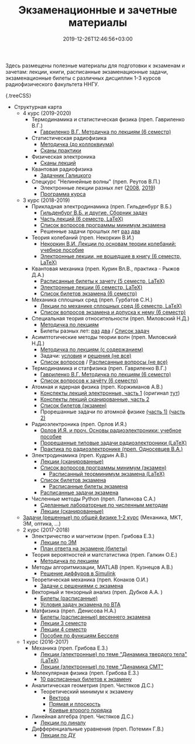 ﻿---
title: "Экзаменационные и зачетные материалы"
date:  2019-12-26T12:46:56+03:00
layout: single
markup: mmark
---

Здесь размещены полезные материалы для подготовки к экзаменам и зачетам: лекции, книги, расписанные экзаменационные задачи, экзаменационные билеты с различных дисциплин 1-3 курсов радиофизического факультета ННГУ. 



<!--more-->

{.treeCSS}
* Структурная карта
    * 4 курс (2019-2020)
        * Термодинамика и статистическая физика (преп. Гавриленко В.Г.)
            * [Гавриленко В.Г. Методичка по лекциям (6 семестр)](/materials/termo.pdf)
        * Статистическая радиофизика
            * [Методичка (до коллоквиума)](/materials/статы.pdf)
            * [Сканы практики](/materials/статы_практика.pdf)
        * Физическая электроника
            * [Сканы лекций](/materials/manuilov_lections.pdf)
        * Квантовая радиофизика
            * [Задачник Галицкого](/materials/Galitskiy_zadachnik.pdf)
        * Спецкурс "Нелинейные волны" (преп. Реутов В.П.)
            * Электронные лекции разных лет ([2008](/materials/nelin_2008.pdf), [2019](/materials/nelin_2019.pdf))
            * [Программа курса](/materials/Programma_NW-2019.pdf)
        <!-- * Методы радиофизических измерений -->
    * 3 курс (2018-2019)
        * Прикладная электродинамика (преп. Гильденбург В.Б.)
          * [Гильденбург В.Б. и другие. Сборник задач](/materials/electrodinamics.pdf)
          * [Часть лекций (6 семестр, LaTeX)](https://github.com/FedorSarafanov/applied_electrodynamics/raw/master/lections.pdf)
          * [Список вопросов программы минимум экзамена](/materials/Электродинамика_теорминимум_экзамен2019_лекторГильденбургВБ_sfg180@yandexru.pdf)
          * Решенные задачи прошлых лет [раз](/materials/ed_problems1_sfg180@yandexru.pdf) [два](/materials/ed_problems2_sfg180@yandexru.pdf)
        * Теория колебаний (преп. Некоркин В.И.)
          * [Некоркин В.И. Лекции по основам теории колебаний: учебное пособие](/materials/nekorkin.pdf)
          * [Электронные лекции, не вошедшие в книгу (6 семестр, LaTeX)](https://github.com/FedorSarafanov/NonlinearDynamics/raw/master/tk.pdf)
        * Квантовая механика  (преп. Курин Вл.В., практика - Рыжов Д.А.)
          * [Расписанные билеты к зачету  (5 семестр, LaTeX)](/tickets/2018/12/27/tickets-quantum-course3sem1/)
          * [Электронные лекции (6 семестр, LaTeX)](https://github.com/FedorSarafanov/quantum_mechanics/raw/master/lections.pdf)
          * [Список билетов экзамена (6 семестр)](/materials/quantmech_tickets6sem_lectorKurinVV_sfg180@yandexru.pdf)
        * Механика сплошных сред (преп. Гурбатов С.Н.)
          * [Лекции по механике сплошных сред (6 семестр, LaTeX)](https://github.com/FedorSarafanov/continuum-mechanics/raw/master/lections.pdf)
          * [Список вопросов экзамена и допуска к нему (6 семестр)](/materials/мсс_вопросы_экзамен2019_лекторГурбатовСН_sfg180@yandexru.pdf)
        * Специальная теория относительности (преп. Миловский Н.Д.) 
          * [Методичка по лекциям](/materials/special_relativity_theory.pdf)
          * Билеты разных лет: [раз](/materials/sto_tickets1_6sem_lectorMilovskyND_sfg180@yandex.ru.pdf) [два](/materials/sto_tickets2_6sem_lectorMilovskyND_sfg180@yandex.ru.pdf) / [Список задач](/materials/sto_problems_6sem_lectorMilovskyND_sfg180@yandex.ru.pdf)
        * Асимптотические методы теории волн (преп. Миловский Н.Д.) 
          * [Методичка по лекциям (с содержанием)](/materials/asymptotic_methods_lect6sem_lectorMilovskyND_sfg180@yandex.ru.pdf)
          * Задачи: [условия](/materials/asymptotic_methods_problems6sem_lectorMilovskyND_sfg180@yandex.ru.pdf) и [решения (не все)](/materials/asymptotic_methods_endproblems6sem_lectorMilovskyND_sfg180@yandex.ru.pdf)
          *  [Список вопросов](/materials/asymptotic_methods_questions6sem_lectorMilovskyND_sfg180@yandex.ru.pdf) / [Расписанные вопросы (не все)](/materials/asymptotic_methods_endtickets6sem_lectorMilovskyND_sfg180@yandex.ru.pdf)
        * Термодинамика и статфизика (преп. Гавриленко В.Г.)
          * [Гавриленко В.Г. Методичка по лекциям (6 семестр)](/materials/termo.pdf)
          * [Список вопросов к зачёту (6 семестр)](/materials/Термодинамика_список_вопросов_зачет2019_лекторГавриленкоВГ_sfg180@yandexru.pdf) 
        * Атомная и ядерная физика (преп. Коржиманов А.В.)
          * [Конспекты лекций электронные, часть 1](/materials/Атомная_и_ядерная_физика_лекции2018_часть1_лекторКоржимановАВ_sfg180@yandexru.pdf) (оригинал [тут](http://korzhimanov.ru/teaching/atomic-physics.pdf))
          * [Конспекты лекций сканированные, часть 2](/materials/Атомная_и_ядерная_физика_лекции2018_часть2_лекторКоржимановАВ_sfg180@yandexru.pdf)
          * [Список билетов (экзамен)](/materials/Атомная_и_ядерная_физика_список_билетов_экзамен2019_лекторКоржимановАВ_sfg180@yandexru.pdf)
          * Прорешанные задачи по атомной физике [(часть 1)](/materials/atomke1.pdf) [(часть 2)](/materials/atomke2.pdf)
        * Радиоэлектроника (преп. Орлов И.Я.)
          * [Орлов И.Я. и проч. Основы радиоэлектроники: учебное пособие](/materials/orlov.pdf)
          * [Прорешанные типовые задачи радиоэлектроники (LaTeX)](https://github.com/FedorSarafanov/radioelectronics/raw/master/solved_problems/problems.pdf)
          * [Практика по радиоэлектронике (преп. Односевцев В.А.)](/materials/ПрактикаРЭ.pdf)
        * Электродинамика (преп. Кудрин А.В.)
          * [Лекции (сканированные)](/materials/Электродинамика_лекции2018_лекторКудринАВ_sfg180@yandexru.pdf)
          * [Список вопросов программы минимум (экзамен)](/materials/Электродинамика_список_теорминимум_экзамен2019_лекторКудринАВ_sfg180@yandexru.pdf)
            * [Расписанный теорминимум экзамена (LaTeX)](/materials/Электродинамика_теорминимум_экзамен2019_лекторКудринАВ_sfg180@yandexru.pdf)
          * [Список билетов экзамена](/materials/Электродинамика_список_билетов_экзамен2019_лекторКудринАВ_sfg180@yandexru.pdf)
            * [Расписанные билеты экзамена](/materials/Электродинамика_расписанныебилеты_экзамен2019_лекторКудринАВ_sfg180@yandexru.pdf)
          * [Расписанные задачи экзамена](/materials/Электродинамика_расписанныезадачи_экзамен2019_лекторКудринАВ_sfg180@yandexru.pdf)
        * Численные методы Python (преп. Лапинова С.А.)
          * [Сделанные лабораторные по численным методам](/python_lab)
          * [Лекции (сканированные)](/materials/Численные_методы_лекции2018_лекторЛапиноваСА_sfg180@yandexru.pdf)
    * [Задачи (решенные) по общей физике 1-2 курс](/problems)  (Механика, МКТ, ЭМ, оптика, ...) 
    * 2 курс (2017-2018)
        * Электричество и магнетизм (преп. Грибова Е.З.)
          * [Лекции по ЭМ](/materials/Электричество_и_магнитизм_лекторГрибоваЕЗ_sfg180@yandexru.pdf)
          * [План ответа на экзамене (билеты)](/materials/Электричество_и_магнетизм_план_ответа_по_билетам_лекторГрибоваЕЗ_sfg180@yandexru.pdf)
        * Теория вероятностей и матстатистика (преп. Галкин О.Е.)
          * [Методичка по лекциям ](/materials/var.pdf)
        * Методы алгоритмизации, MATLAB (преп. Кузнецов А.В.)
          * [Решение диффуров в Simulink](/matlab/2018-12-27-matlab-solvedu-in-simulink/)
        * Теоретическая механика (преп. Конаков О.И.)
          * [Задачи с решениями с экзамена](/materials/Термех_слитые_задачи+решения2018_лекторКонаковОИ2018_sfg180@yandexru.pdf)
        * Векторный и тензорный анализ (преп. Дубков А.А. )
          * [Билеты (расписанные)](/materials/ВТА_теория_2017_лекторДубковАА_sfg180@yandexru.pdf)
          * [Условия задач экзамена по ВТА](/materials/ВТА_слитые_задачи_экзамен2017_лекторДубковАА_sfg180@yandexru.pdf)
        * Матфизика  (преп. Денисова Н.А.)
          * [Билеты (расписанные) весеннего экзамена](/materials/Матфизика_расписанныебилеты_экзамен2018_лекторДенисоваНА_sfg180@yandexru.pdf)
          * [Лекции 3 семестр](/materials/Матфизика_лекции3семестр_лекторДенисоваНА2018_sfg180@yandexru.pdf)
          * [Лекции 4 семестр](/materials/Матфизика_лекции4семестр_лекторДенисоваНА2018_sfg180@yandexru.pdf)
          * [Пособие по функциям Бесселя](/materials/bessel.pdf)
    * 1 курс (2016-2017)
        * Механика (преп. Грибова Е.З.)
          * [Лекции (электронные) по теме "Динамика твердого тела" (LaTeX)](/materials/Механика2семестр_частьлекций(динамика_твердого_тела)_лекторГрибоваЕЗ2018_sfg180@yandexru.pdf)
          * [Лекции (электронные) по теме "Динамика СМТ" ](/materials/Механика2семестр_лекции(динамика_СМТ)_лекторГрибоваЕЗ2018_sfg180@yandexru.pdf)
        * Молекулярная физика (преп. Грибова Е.З.)
          * [10 расписанных билетов к экзамену ](/materials/10_билетов_экзамен_по_МКТ_sfg180@yandexru.pdf)
        <!-- * Матанализ -->
        * Аналитическая геометрия (преп. Чистяков Д.С.)
          * Теоретический минимум к экзамену
              * [Вектора](/tickets/2017/01/25/geom/)
              * [Прямая и плоскость](/tickets/2017/01/25/geom2/)
              * [Кривые второго порядка](/tickets/2017/01/28/geom3/)
        * Линейная алгебра (преп. Чистяков Д.С.)
          * [Лекции по линалу](/materials/Линейная_алгебра_лекции2017_лекторЧистяковДС_sfg180@yandexru.pdf)
        * Дифференциальные уравнения (преп. Потемин Г.В.)
          * [Лекции по ДУ](/materials/Lektsii_po_differentsialnym_uravneniam.pdf)

<!-- {.treeCSS}
* Sublime Text 3
  * Packages
    * Список ToDo: PlainTasks
    * Автодополнение html: Emmet
    * Автодополнение css: Emmet Css Snippets -->
